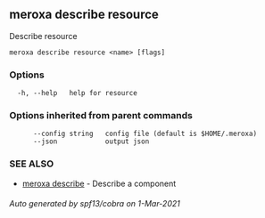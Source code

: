 ## meroxa describe resource

Describe resource

```
meroxa describe resource <name> [flags]
```

### Options

```
  -h, --help   help for resource
```

### Options inherited from parent commands

```
      --config string   config file (default is $HOME/.meroxa)
      --json            output json
```

### SEE ALSO

* [meroxa describe](meroxa_describe.md)	 - Describe a component

###### Auto generated by spf13/cobra on 1-Mar-2021
